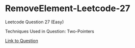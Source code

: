 # RemoveElement-Leetcode-27

Leetcode Question 27 (Easy)

Techniques Used in Question:
Two-Pointers

[Link to Question](https://leetcode.com/problems/remove-element/)
